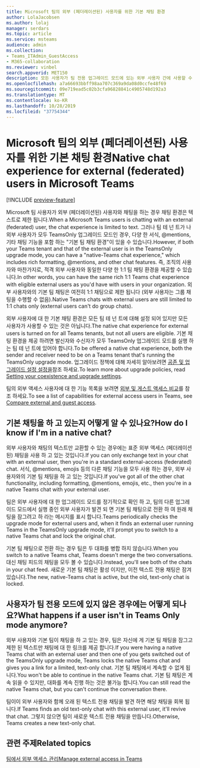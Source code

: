 ```yaml
---
title: Microsoft 팀의 외부 (페더레이션된) 사용자를 위한 기본 채팅 환경
author: LolaJacobsen
ms.author: lolaj
manager: serdars
ms.topic: article
ms.service: msteams
audience: admin
ms.collection:
- Teams_ITAdmin_GuestAccess
- M365-collaboration
ms.reviewer: vinbel
search.appverid: MET150
description: 모든 사용자가 팀 전용 업그레이드 모드에 있는 외부 사용자 간에 사용할 수 있는 Microsoft 팀의 외부 액세스 (페더레이션된) 사용자를 위한 기본 팀 채팅 환경에 대해 알아봅니다.
ms.openlocfilehash: a7a66693bbff98aa707c369a9da08d0ccfe48f69
ms.sourcegitcommit: 09e719ead5c02b3cfa96828841c4905748d192a3
ms.translationtype: MT
ms.contentlocale: ko-KR
ms.lasthandoff: 10/28/2019
ms.locfileid: "37754344"
---
```

<a name="native-chat-experience-for-external-federated-users-in-microsoft-teams"></a><span data-ttu-id="c5068-103">Microsoft 팀의 외부 (페더레이션된) 사용자를 위한 기본 채팅 환경</span><span class="sxs-lookup"><span data-stu-id="c5068-103">Native chat experience for external (federated) users in Microsoft Teams</span></span>
======================================

[!INCLUDE [preview-feature](includes/preview-feature.md)]

<span data-ttu-id="c5068-104">Microsoft 팀 사용자가 외부 (페더레이션된) 사용자와 채팅을 하는 경우 채팅 환경은 텍스트로 제한 됩니다.</span><span class="sxs-lookup"><span data-stu-id="c5068-104">When a Microsoft Teams users is chatting with an external (federated) user, the chat experience is limited to text.</span></span> <span data-ttu-id="c5068-105">그러나 팀 테 넌 트가 나 외부 사용자가 모두 TeamsOnly 업그레이드 모드인 경우, 다양 한 서식, @mentions, 기타 채팅 기능을 포함 하는 "기본 팀 채팅 환경"이 있을 수 있습니다.</span><span class="sxs-lookup"><span data-stu-id="c5068-105">However, if both your Teams tenant and that of the external user is in the TeamsOnly upgrade mode, you can have a "native-Teams chat experience," which includes rich formatting, @mentions, and other chat features.</span></span> <span data-ttu-id="c5068-106">즉, 조직의 사용자와 마찬가지로, 적격 외부 사용자와 동일한 다양 한 1:1 팀 채팅 환경을 제공할 수 있습니다.</span><span class="sxs-lookup"><span data-stu-id="c5068-106">In other words, you can have the same rich 1:1 Teams chat experience with eligible external users as you'd have with users in your organization.</span></span> <span data-ttu-id="c5068-107">외부 사용자와의 기본 팀 채팅은 여전히 1:1 채팅으로 제한 됩니다 (외부 사용자는 그룹 채팅을 수행할 수 없음).</span><span class="sxs-lookup"><span data-stu-id="c5068-107">Native Teams chats with external users are still limited to 1:1 chats only (external users can't do group chats).</span></span>

<span data-ttu-id="c5068-108">외부 사용자에 대 한 기본 채팅 환경은 모든 팀 테 넌 트에 대해 설정 되어 있지만 모든 사용자가 사용할 수 있는 것은 아닙니다.</span><span class="sxs-lookup"><span data-stu-id="c5068-108">The native chat experience for external users is turned on for all Teams tenants, but not all users are eligible.</span></span> <span data-ttu-id="c5068-109">기본 채팅 환경을 제공 하려면 발신자와 수신자가 모두 TeamsOnly 업그레이드 모드를 실행 하는 팀 테 넌 트에 있어야 합니다.</span><span class="sxs-lookup"><span data-stu-id="c5068-109">To be offered a native chat experience, both the sender and receiver need to be on a Teams tenant that's running the TeamsOnly upgrade mode.</span></span> <span data-ttu-id="c5068-110">업그레이드 정책에 대해 자세히 알아보려면 [공존 및 업그레이드 설정 설정을](setting-your-coexistence-and-upgrade-settings.md)참조 하세요.</span><span class="sxs-lookup"><span data-stu-id="c5068-110">To learn more about upgrade policies, read [Setting your coexistence and upgrade settings](setting-your-coexistence-and-upgrade-settings.md).</span></span>

<span data-ttu-id="c5068-111">팀의 외부 액세스 사용자에 대 한 기능 목록을 보려면 [외부 및 게스트 액세스 비교](communicate-with-users-from-other-organizations.md#compare-external-and-guest-access)를 참조 하세요.</span><span class="sxs-lookup"><span data-stu-id="c5068-111">To see a list of capabilities for external access users in Teams, see [Compare external and guest access](communicate-with-users-from-other-organizations.md#compare-external-and-guest-access).</span></span>

## <a name="how-do-i-know-if-im-in-a-native-chat"></a><span data-ttu-id="c5068-112">기본 채팅을 하 고 있는지 어떻게 알 수 있나요?</span><span class="sxs-lookup"><span data-stu-id="c5068-112">How do I know if I'm in a native chat?</span></span>

<span data-ttu-id="c5068-113">외부 사용자와 채팅의 텍스트만 교환할 수 있는 경우에는 표준 외부 액세스 (페더레이션된) 채팅을 사용 하 고 있는 것입니다.</span><span class="sxs-lookup"><span data-stu-id="c5068-113">If you can only exchange text in your chat with an external user, then you're in a standard external-access (federated) chat.</span></span> <span data-ttu-id="c5068-114">서식, @mentions, emojis 등의 다른 채팅 기능을 모두 사용 하는 경우, 외부 사용자와의 기본 팀 채팅을 하 고 있는 것입니다.</span><span class="sxs-lookup"><span data-stu-id="c5068-114">If you've got all of the other chat functionality, including formatting, @mentions, emojis, etc., then you're in a native Teams chat with your external user.</span></span> 

<span data-ttu-id="c5068-115">팀은 외부 사용자에 대 한 업그레이드 모드를 정기적으로 확인 하 고, 팀의 다른 업그레이드 모드에서 실행 중인 외부 사용자가 발견 되 면 기본 팀 채팅으로 전환 하 여 원래 채팅을 잠그려고 하 라는 메시지를 표시 합니다.</span><span class="sxs-lookup"><span data-stu-id="c5068-115">Teams periodically checks the upgrade mode for external users and, when it finds an external user running Teams in the TeamsOnly upgrade mode, it'll prompt you to switch to a native Teams chat and lock the original chat.</span></span>

<span data-ttu-id="c5068-116">기본 팀 채팅으로 전환 하는 경우 팀은 두 대화를 병합 하지 않습니다.</span><span class="sxs-lookup"><span data-stu-id="c5068-116">When you switch to a native Teams chat, Teams doesn't merge the two conversations.</span></span> <span data-ttu-id="c5068-117">대신 채팅 피드의 채팅을 모두 볼 수 있습니다.</span><span class="sxs-lookup"><span data-stu-id="c5068-117">Instead, you'll see both of the chats in your chat feed.</span></span> <span data-ttu-id="c5068-118">새로운 기본 팀 채팅은 활성 이지만, 이전 텍스트 전용 채팅은 잠겨 있습니다.</span><span class="sxs-lookup"><span data-stu-id="c5068-118">The new, native-Teams chat is active, but the old, text-only chat is locked.</span></span>



## <a name="what-happens-if-a-user-isnt-in-teams-only-mode-anymore"></a><span data-ttu-id="c5068-119">사용자가 팀 전용 모드에 있지 않은 경우에는 어떻게 되나요?</span><span class="sxs-lookup"><span data-stu-id="c5068-119">What happens if a user isn't in Teams Only mode anymore?</span></span>

<span data-ttu-id="c5068-120">외부 사용자와 기본 팀이 채팅을 하 고 있는 경우, 팀은 자신에 게 기본 팀 채팅을 잠그고 제한 된 텍스트만 채팅에 대 한 링크를 제공 합니다.</span><span class="sxs-lookup"><span data-stu-id="c5068-120">If you were having a native Teams chat with an external user and then one of you gets switched out of the TeamsOnly upgrade mode, Teams locks the native Teams chat and gives you a link for a limited, text-only chat.</span></span> <span data-ttu-id="c5068-121">기본 팀 채팅에서 계속할 수 없게 됩니다.</span><span class="sxs-lookup"><span data-stu-id="c5068-121">You won't be able to continue in the native Teams chat.</span></span> <span data-ttu-id="c5068-122">기본 팀 채팅은 계속 읽을 수 있지만, 대화를 계속 진행 하는 것은 불가능 합니다.</span><span class="sxs-lookup"><span data-stu-id="c5068-122">You can still read the native Teams chat, but you can't continue the conversation there.</span></span>

<span data-ttu-id="c5068-123">팀이이 외부 사용자와 함께 오래 된 텍스트 전용 채팅을 발견 하면 해당 채팅을 회복 됩니다.</span><span class="sxs-lookup"><span data-stu-id="c5068-123">If Teams finds an old text-only chat with this external user, it'll revive that chat.</span></span> <span data-ttu-id="c5068-124">그렇지 않으면 팀이 새로운 텍스트 전용 채팅을 만듭니다.</span><span class="sxs-lookup"><span data-stu-id="c5068-124">Otherwise, Teams creates a new text-only chat.</span></span>


## <a name="related-topics"></a><span data-ttu-id="c5068-125">관련 주제</span><span class="sxs-lookup"><span data-stu-id="c5068-125">Related topics</span></span>

[<span data-ttu-id="c5068-126">팀에서 외부 액세스 관리</span><span class="sxs-lookup"><span data-stu-id="c5068-126">Manage external access in Teams</span></span>](manage-external-access.md)
